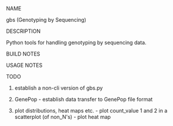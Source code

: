 NAME

gbs (Genotyping by Sequencing)

DESCRIPTION

Python tools for handling genotyping by sequencing data. 


BUILD NOTES

USAGE NOTES


TODO
1) establish a non-cli version of gbs.py


2) GenePop
                      - establish data transfer to GenePop file format


3) plot distributions, heat maps etc.
                      - plot count_value 1 and 2 in a scatterplot (of non_N's)
                      - plot heat map
